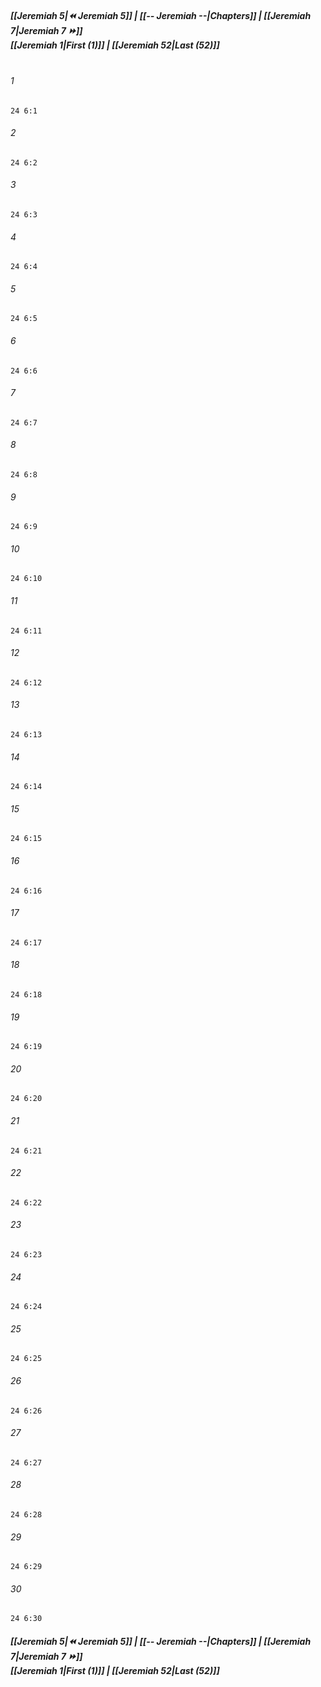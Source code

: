 
##### **[[Jeremiah 5|⏪ Jeremiah 5]] | [[-- Jeremiah --|Chapters]] | [[Jeremiah 7|Jeremiah 7 ⏩]]**<br>**[[Jeremiah 1|First (1)]] | [[Jeremiah 52|Last (52)]]**<br><br>

###### 1
``` verse
24 6:1
```
###### 2
``` verse
24 6:2
```
###### 3
``` verse
24 6:3
```
###### 4
``` verse
24 6:4
```
###### 5
``` verse
24 6:5
```
###### 6
``` verse
24 6:6
```
###### 7
``` verse
24 6:7
```
###### 8
``` verse
24 6:8
```
###### 9
``` verse
24 6:9
```
###### 10
``` verse
24 6:10
```
###### 11
``` verse
24 6:11
```
###### 12
``` verse
24 6:12
```
###### 13
``` verse
24 6:13
```
###### 14
``` verse
24 6:14
```
###### 15
``` verse
24 6:15
```
###### 16
``` verse
24 6:16
```
###### 17
``` verse
24 6:17
```
###### 18
``` verse
24 6:18
```
###### 19
``` verse
24 6:19
```
###### 20
``` verse
24 6:20
```
###### 21
``` verse
24 6:21
```
###### 22
``` verse
24 6:22
```
###### 23
``` verse
24 6:23
```
###### 24
``` verse
24 6:24
```
###### 25
``` verse
24 6:25
```
###### 26
``` verse
24 6:26
```
###### 27
``` verse
24 6:27
```
###### 28
``` verse
24 6:28
```
###### 29
``` verse
24 6:29
```
###### 30
``` verse
24 6:30
```

##### **[[Jeremiah 5|⏪ Jeremiah 5]] | [[-- Jeremiah --|Chapters]] | [[Jeremiah 7|Jeremiah 7 ⏩]]**<br>**[[Jeremiah 1|First (1)]] | [[Jeremiah 52|Last (52)]]**
